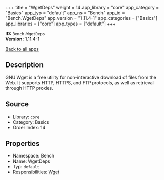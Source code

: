 ﻿+++
title = "WgetDeps"
weight = 14
app_library = "core"
app_category = "Basics"
app_typ = "default"
app_ns = "Bench"
app_id = "Bench.WgetDeps"
app_version = "1.11.4-1"
app_categories = ["Basics"]
app_libraries = ["core"]
app_types = ["default"]
+++

**ID:** `Bench.WgetDeps`  
**Version:** 1.11.4-1  
<!--more-->

[Back to all apps](/apps/)

## Description
GNU Wget is a free utility for non-interactive download of files from the Web.
It supports HTTP, HTTPS, and FTP protocols, as well as retrieval through HTTP proxies.

## Source

* Library: `core`
* Category: Basics
* Order Index: 14

## Properties

* Namespace: Bench
* Name: WgetDeps
* Typ: `default`
* Responsibilities: [Wget](/app/Bench.Wget)

